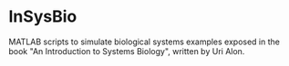 # InSysBio
MATLAB scripts to simulate biological systems examples exposed in the book "An Introduction to Systems Biology", written by Uri Alon.
